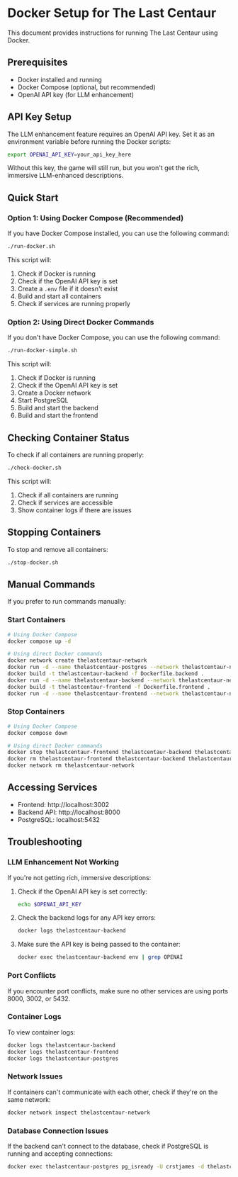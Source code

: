 # Docker Setup for The Last Centaur

This document provides instructions for running The Last Centaur using Docker.

## Prerequisites

- Docker installed and running
- Docker Compose (optional, but recommended)
- OpenAI API key (for LLM enhancement)

## API Key Setup

The LLM enhancement feature requires an OpenAI API key. Set it as an environment variable before running the Docker scripts:

```bash
export OPENAI_API_KEY=your_api_key_here
```

Without this key, the game will still run, but you won't get the rich, immersive LLM-enhanced descriptions.

## Quick Start

### Option 1: Using Docker Compose (Recommended)

If you have Docker Compose installed, you can use the following command:

```bash
./run-docker.sh
```

This script will:

1. Check if Docker is running
2. Check if the OpenAI API key is set
3. Create a `.env` file if it doesn't exist
4. Build and start all containers
5. Check if services are running properly

### Option 2: Using Direct Docker Commands

If you don't have Docker Compose, you can use the following command:

```bash
./run-docker-simple.sh
```

This script will:

1. Check if Docker is running
2. Check if the OpenAI API key is set
3. Create a Docker network
4. Start PostgreSQL
5. Build and start the backend
6. Build and start the frontend

## Checking Container Status

To check if all containers are running properly:

```bash
./check-docker.sh
```

This script will:

1. Check if all containers are running
2. Check if services are accessible
3. Show container logs if there are issues

## Stopping Containers

To stop and remove all containers:

```bash
./stop-docker.sh
```

## Manual Commands

If you prefer to run commands manually:

### Start Containers

```bash
# Using Docker Compose
docker compose up -d

# Using direct Docker commands
docker network create thelastcentaur-network
docker run -d --name thelastcentaur-postgres --network thelastcentaur-network -e POSTGRES_USER=crstjames -e POSTGRES_PASSWORD=postgres -e POSTGRES_DB=thelastcentaur -p 5432:5432 postgres:14
docker build -t thelastcentaur-backend -f Dockerfile.backend .
docker run -d --name thelastcentaur-backend --network thelastcentaur-network -e POSTGRES_SERVER=thelastcentaur-postgres -e POSTGRES_USER=crstjames -e POSTGRES_PASSWORD=postgres -e POSTGRES_DB=thelastcentaur -e OPENAI_API_KEY=${OPENAI_API_KEY} -e ANTHROPIC_API_KEY=${ANTHROPIC_API_KEY} -p 8000:8000 -v "$(pwd):/app" thelastcentaur-backend
docker build -t thelastcentaur-frontend -f Dockerfile.frontend .
docker run -d --name thelastcentaur-frontend --network thelastcentaur-network -e NEXT_PUBLIC_API_URL=http://localhost:8000 -e NEXT_PUBLIC_WS_URL=ws://localhost:8000 -p 3002:3002 -v "$(pwd)/frontend:/app" --add-host=host.docker.internal:host-gateway thelastcentaur-frontend
```

### Stop Containers

```bash
# Using Docker Compose
docker compose down

# Using direct Docker commands
docker stop thelastcentaur-frontend thelastcentaur-backend thelastcentaur-postgres
docker rm thelastcentaur-frontend thelastcentaur-backend thelastcentaur-postgres
docker network rm thelastcentaur-network
```

## Accessing Services

- Frontend: http://localhost:3002
- Backend API: http://localhost:8000
- PostgreSQL: localhost:5432

## Troubleshooting

### LLM Enhancement Not Working

If you're not getting rich, immersive descriptions:

1. Check if the OpenAI API key is set correctly:

   ```bash
   echo $OPENAI_API_KEY
   ```

2. Check the backend logs for any API key errors:

   ```bash
   docker logs thelastcentaur-backend
   ```

3. Make sure the API key is being passed to the container:
   ```bash
   docker exec thelastcentaur-backend env | grep OPENAI
   ```

### Port Conflicts

If you encounter port conflicts, make sure no other services are using ports 8000, 3002, or 5432.

### Container Logs

To view container logs:

```bash
docker logs thelastcentaur-backend
docker logs thelastcentaur-frontend
docker logs thelastcentaur-postgres
```

### Network Issues

If containers can't communicate with each other, check if they're on the same network:

```bash
docker network inspect thelastcentaur-network
```

### Database Connection Issues

If the backend can't connect to the database, check if PostgreSQL is running and accepting connections:

```bash
docker exec thelastcentaur-postgres pg_isready -U crstjames -d thelastcentaur
```
